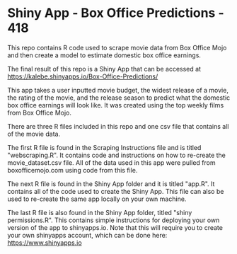 # Shiny App - Box Office Predictions - 418

This repo contains R code used to scrape movie data from Box Office Mojo and then create a model to estimate domestic box office earnings.

The final result of this repo is a Shiny App that can be accessed at https://kalebe.shinyapps.io/Box-Office-Predictions/

This app takes a user inputted movie budget, the widest release of a movie, the rating of the movie, and the release season to predict what the domestic box office earnings will look like. 
It was created using the top weekly films from Box Office Mojo.



There are three R files included in this repo and one csv file that contains all of the movie data. 

The first R file is found in the Scraping Instructions file and is titled "webscraping.R".
It contains code and instructions on how to re-create the movie_dataset.csv file. 
All of the data used in this app were pulled from boxofficemojo.com using code from this file. 


The next R file is found in the Shiny App folder and it is titled "app.R".
It contains all of the code used to create the Shiny App. 
This file can also be used to re-create the same app locally on your own machine. 


The last R file is also found in the Shiny App folder, titled "shiny permissions.R".
This contains simple instructions for deploying your own version of the app to shinyapps.io.
Note that this will require you to create your own shinyapps account, which can be done here: https://www.shinyapps.io






